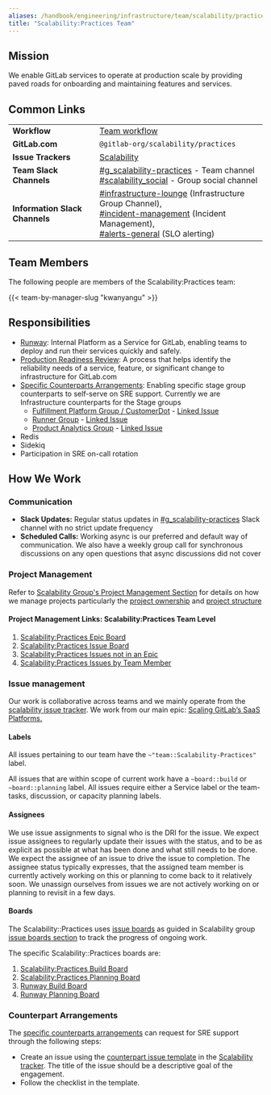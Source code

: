 ```yaml
---
aliases: /handbook/engineering/infrastructure/team/scalability/practices.html
title: "Scalability:Practices Team"
---
```


## Mission

We enable GitLab services to operate at production scale by providing paved roads for onboarding and maintaining features and services.

## Common Links

|                                |                                                                                                                                                                                                                                                                                                                                                                                                                                |
|--------------------------------|--------------------------------------------------------------------------------------------------------------------------------------------------------------------------------------------------------------------------------------------------------------------------------------------------------------------------------------------------------------------------------------------------------------------------------|
| **Workflow**                   | [Team workflow](/handbook/engineering/infrastructure/team/scalability/practices#how-we-work)|
| **GitLab.com**                 | `@gitlab-org/scalability/practices`                                                                                                                                                                                                                                                                                                                                                                                        |
| **Issue Trackers**             | [Scalability](https://gitlab.com/gitlab-com/gl-infra/scalability)                                                                                                                                                                                                                                                                                        |
| **Team Slack Channels**        | [#g_scalability-practices](https://gitlab.slack.com/archives/g_scalability-practices) - Team channel<br/> [#scalability_social](https://gitlab.slack.com/archives/g_scalability_social) - Group social channel                                                                                                                                                                                                         |
| **Information Slack Channels** | [#infrastructure-lounge](https://gitlab.slack.com/archives/infrastructure-lounge) (Infrastructure Group Channel), <br/>[#incident-management](https://gitlab.slack.com/archives/incident-management) (Incident Management),  <br/>[#alerts-general](https://gitlab.slack.com/archives/alerts-general) (SLO alerting) |

## Team Members

The following people are members of the Scalability:Practices team:

{{< team-by-manager-slug "kwanyangu" >}}

## Responsibilities

- [Runway](https://about.gitlab.com/direction/saas-platforms/scalability/runway/): Internal Platform as a Service for GitLab, enabling teams to deploy and run their services quickly and safely.
- [Production Readiness Review](/handbook/engineering/infrastructure/production/readiness/): A process that helps identify the reliability needs of a service, feature, or significant change to infrastructure for GitLab.com
- [Specific Counterparts Arrangements](https://gitlab.com/groups/gitlab-com/gl-infra/-/epics/1203): Enabling specific stage group counterparts to self-serve on SRE support. Currently we are Infrastructure counterparts for the Stage groups
  - [Fulfillment Platform Group / CustomerDot](/handbook/product/categories/#fulfillment-platform-group) - [Linked Issue](https://gitlab.com/gitlab-com/gl-infra/scalability/-/issues/2739)
  - [Runner Group](/handbook/product/categories/#runner-group) - [Linked Issue](https://gitlab.com/gitlab-com/gl-infra/scalability/-/issues/2740)
  - [Product Analytics Group](/handbook/product/categories/#product-analytics-group) - [Linked Issue](https://gitlab.com/gitlab-com/gl-infra/scalability/-/issues/2824)
- Redis
- Sidekiq
- Participation in SRE on-call rotation

## How We Work

### Communication

- **Slack Updates:** Regular status updates in [#g_scalability-practices](https://gitlab.slack.com/archives/g_scalability-practices) Slack channel with no strict update frequency
- **Scheduled Calls:** Working async is our preferred and default way of communication. We also have a weekly group call for synchronous discussions on any open questions that async discussions did not cover

### Project Management

Refer to [Scalability Group's Project Management Section](/handbook/engineering/infrastructure/team/scalability/#project-management) for details on how we manage projects particularly the [project ownership](/handbook/engineering/infrastructure/team/scalability/#project-ownership) and [project structure](/handbook/engineering/infrastructure/team/scalability/#project-structure)

#### Project Management Links: Scalability:Practices Team Level

1. [Scalability:Practices Epic Board](https://gitlab.com/groups/gitlab-com/gl-infra/-/epic_boards/39723?label_name[]=group%3A%3Ascalability&label_name[]=team%3A%3AScalability-Practices)
1. [Scalability:Practices Issue Board](https://gitlab.com/groups/gitlab-com/gl-infra/-/boards/5797969?label_name[]=group%3A%3Ascalability&label_name[]=team%3A%3AScalability-Practices)
1. [Scalability:Practices Issues not in an Epic](https://gitlab.com/groups/gitlab-com/gl-infra/-/boards/5798009?label_name[]=group%3A%3Ascalability&label_name[]=team%3A%3AScalability-Practices&epic_id=None)
1. [Scalability:Practices Issues by Team Member](https://gitlab.com/groups/gitlab-com/gl-infra/-/boards/7363922?label_name[]=team%3A%3AScalability-Practices)

### Issue management

Our work is collaborative across teams and we mainly operate from the [scalability issue tracker](https://gitlab.com/gitlab-com/gl-infra/scalability/-/issues). We work from our main epic: [Scaling GitLab’s SaaS Platforms.](https://gitlab.com/groups/gitlab-com/gl-infra/-/epics/148)

#### Labels

All issues pertaining to our team have the `~"team::Scalability-Practices"` label.

All issues that are within scope of current work have a `~board::build` or `~board::planning` label.
All issues require either a Service label or the team-tasks, discussion, or capacity planning labels.

#### Assignees

We use issue assignments to signal who is the DRI for the issue.
We expect issue assignees to regularly update their issues with the status, and to be as explicit as possible at what has been done and what still needs to be done.
We expect the assignee of an issue to drive the issue to completion.
The assignee status typically expresses, that the assigned team member is currently actively working on this or planning to come back to it relatively soon.
We unassign ourselves from issues we are not actively working on or planning to revisit in a few days.

#### Boards

The Scalability::Practices uses [issue boards](https://gitlab.com/gitlab-com/gl-infra/scalability/-/boards/) as guided in Scalability group [issue boards section](/handbook/engineering/infrastructure/team/scalability/#issue-boards) to track the progress of ongoing work.

The specific Scalability::Practices boards are:

1. [Scalability:Practices Build Board](https://gitlab.com/gitlab-com/gl-infra/scalability/-/boards/7355849)
1. [Scalability:Practices Planning Board](https://gitlab.com/gitlab-com/gl-infra/scalability/-/boards/7363861)
1. [Runway Build Board](https://gitlab.com/gitlab-com/gl-infra/platform/runway/team/-/boards/5666826)
1. [Runway Planning Board](https://gitlab.com/gitlab-com/gl-infra/platform/runway/team/-/boards/7292844)

### Counterpart Arrangements

The [specific counterparts arrangements](https://gitlab.com/groups/gitlab-com/gl-infra/-/epics/1203) can request for SRE support through the following steps:

- Create an issue using the [counterpart issue template](https://gitlab.com/gitlab-com/gl-infra/scalability/-/blob/master/.gitlab/issue_templates/Counterpart%20Arrangement.md) in the [Scalability tracker](https://gitlab.com/gitlab-com/gl-infra/scalability/-/issues). The title of the issue should be a descriptive goal of the engagement.
- Follow the checklist in the template.
